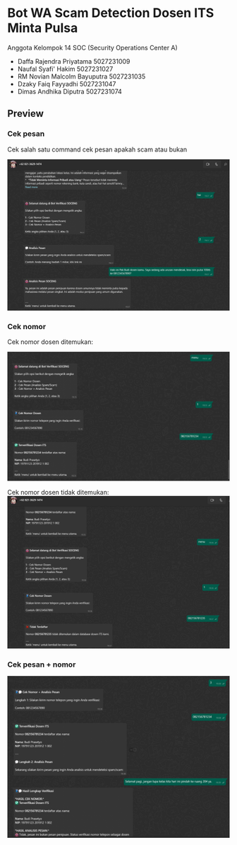 # **Bot WA Scam Detection Dosen ITS Minta Pulsa**

Anggota Kelompok 14 SOC (Security Operations Center A)

- Daffa Rajendra Priyatama 5027231009
- Naufal Syafi' Hakim 5027231027
- RM Novian Malcolm Bayuputra 5027231035
- Dzaky Faiq Fayyadhi 5027231047
- Dimas Andhika Diputra 5027231074

## **Preview**

### Cek pesan

Cek salah satu command cek pesan apakah scam atau bukan

<img src='./docs/image.png' />

### Cek nomor

Cek nomor dosen ditemukan:

<img src='./docs/ceknomor-s.png' />

Cek nomor dosen tidak ditemukan:
<img src='./docs/ceknomor-f.png' />

### Cek pesan + nomor

<img src="./docs/22.png" />
